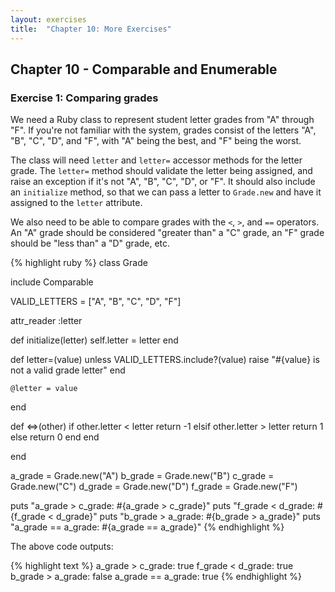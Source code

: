 ```yaml
---
layout: exercises
title:  "Chapter 10: More Exercises"
---
```


## Chapter 10 - Comparable and Enumerable

### Exercise 1: Comparing grades

We need a Ruby class to represent student letter grades from "A" through "F". If you're not familiar with the system, grades consist of the letters "A", "B", "C", "D", and "F", with "A" being the best, and "F" being the worst.

The class will need `letter` and `letter=` accessor methods for the letter grade. The `letter=` method should validate the letter being assigned, and raise an exception if it's not "A", "B", "C", "D", or "F". It should also include an `initialize` method, so that we can pass a letter to `Grade.new` and have it assigned to the `letter` attribute.

We also need to be able to compare grades with the `<`, `>`, and `==` operators. An "A" grade should be considered "greater than" a "C" grade, an "F" grade should be "less than" a "D" grade, etc.

{% highlight ruby %}
class Grade

  include Comparable

  VALID_LETTERS =  ["A", "B", "C", "D", "F"]

  attr_reader :letter

  def initialize(letter)
    self.letter = letter
  end

  def letter=(value)
    unless VALID_LETTERS.include?(value)
      raise "#{value} is not a valid grade letter"
    end

    @letter = value
  end

  def <=>(other)
    if other.letter < letter
      return -1
    elsif other.letter > letter
      return 1
    else
      return 0
    end
  end

end

a_grade = Grade.new("A")
b_grade = Grade.new("B")
c_grade = Grade.new("C")
d_grade = Grade.new("D")
f_grade = Grade.new("F")

puts "a_grade > c_grade: #{a_grade > c_grade}"
puts "f_grade < d_grade: #{f_grade < d_grade}"
puts "b_grade > a_grade: #{b_grade > a_grade}"
puts "a_grade == a_grade: #{a_grade == a_grade}"
{% endhighlight %}

The above code outputs:

{% highlight text %}
a_grade > c_grade: true
f_grade < d_grade: true
b_grade > a_grade: false
a_grade == a_grade: true
{% endhighlight %}
